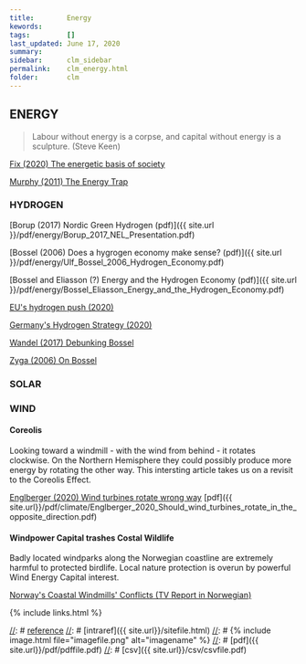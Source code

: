 ```yaml
---
title:        Energy
kewords:              
tags:         []
last_updated: June 17, 2020    
summary:              
sidebar:      clm_sidebar
permalink:    clm_energy.html  
folder:       clm 
---    
```


[//]: # (Comments on edit:? )

## ENERGY

>Labour without energy is a corpse, and capital without energy is a sculpture. (Steve Keen)

[Fix (2020) The energetic basis of society](https://economicsfromthetopdown.com/2020/06/18/can-the-world-get-along-without-natural-resources/amp/)

[Murphy (2011) The Energy Trap](https://dothemath.ucsd.edu/2011/10/the-energy-trap/)

### HYDROGEN

[Borup (2017) Nordic Green Hydrogen (pdf)]({{ site.url }}/pdf/energy/Borup_2017_NEL_Presentation.pdf) 

[Bossel (2006) Does a hygrogen economy make sense? (pdf)]({{ site.url }}/pdf/energy/Ulf_Bossel_2006_Hydrogen_Economy.pdf)

[Bossel and Eliasson (?) Energy and the Hydrogen Economy (pdf)]({{ site.url }}/pdf/energy/Bossel_Eliasson_Energy_and_the_Hydrogen_Economy.pdf)

[EU's hydrogen push (2020)](https://www.climatechangenews.com/2020/06/17/eu-make-big-push-hydrogen-despite-green-concerns-infrastructure-gaps/)

[Germany's Hydrogen Strategy (2020)](https://www.cleanenergywire.org/factsheets/germanys-national-hydrogen-strategy)


[Wandel (2017) Debunking Bossel   ](https://www.respectmyplanet.org/publications/fuel-cells/debunking-dr-bossels-anti-hydrogen-thesis)

[Zyga (2006) On Bossel](https://phys.org/news/2006-12-hydrogen-economy-doesnt.html)


### SOLAR


### WIND

#### Coreolis

Looking toward a windmill - with the wind from behind - it rotates clockwise.
On the Northern Hemisphere they could possibly produce more energy by rotating the other way.
This intersting article takes us on a revisit to the Coreolis Effect.

[Englberger (2020) Wind turbines rotate wrong way](https://wes.copernicus.org/preprints/wes-2019-105/)
[pdf]({{ site.url}}/pdf/climate/Englberger_2020_Should_wind_turbines_rotate_in_the_opposite_direction.pdf)


#### Windpower Capital trashes Costal Wildlife

Badly located windparks along the Norwegian coastline are extremely harmful to
protected birdlife. Local nature protection is overun by powerful Wind Energy Capital
interest. 

[Norway's Coastal Windmills' Conflicts (TV Report in Norwegian)](https://tv.nrk.no/serie/ut-i-naturen/2006/PRNA20000606/avspiller)



{% include links.html %}

[//]: # [reference](url)
[//]: # [intraref]({{ site.url}}/sitefile.html)
[//]: # {% include image.html file="imagefile.png" alt="imagename"  %}
[//]: # [pdf]({{ site.url}}/pdf/pdffile.pdf)
[//]: # [csv]({{ site.url}}/csv/csvfile.pdf)



